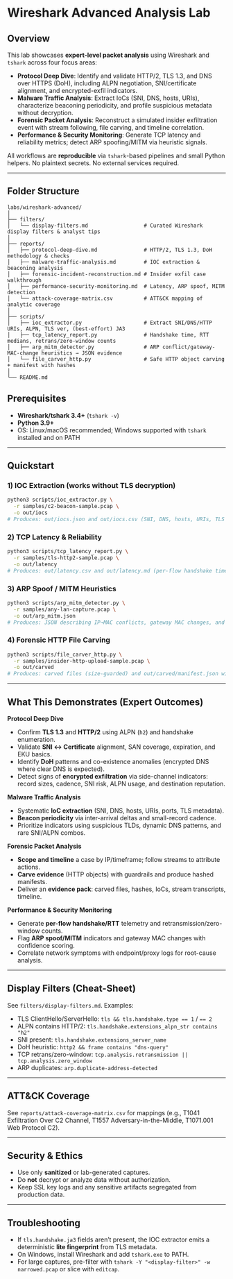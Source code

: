 # Wireshark Advanced Analysis Lab

## Overview

This lab showcases **expert-level packet analysis** using Wireshark and `tshark` across four focus areas:

* **Protocol Deep Dive**: Identify and validate HTTP/2, TLS 1.3, and DNS over HTTPS (DoH), including ALPN negotiation, SNI/certificate alignment, and encrypted-exfil indicators.
* **Malware Traffic Analysis**: Extract IoCs (SNI, DNS, hosts, URIs), characterize beaconing periodicity, and profile suspicious metadata without decryption.
* **Forensic Packet Analysis**: Reconstruct a simulated insider exfiltration event with stream following, file carving, and timeline correlation.
* **Performance & Security Monitoring**: Generate TCP latency and reliability metrics; detect ARP spoofing/MITM via heuristic signals.

All workflows are **reproducible** via `tshark`-based pipelines and small Python helpers. No plaintext secrets. No external services required.

---

## Folder Structure

```
labs/wireshark-advanced/
│
├── filters/
│   └── display-filters.md                  # Curated Wireshark display filters & analyst tips
│
├── reports/
│   ├── protocol-deep-dive.md               # HTTP/2, TLS 1.3, DoH methodology & checks
│   ├── malware-traffic-analysis.md         # IOC extraction & beaconing analysis
│   ├── forensic-incident-reconstruction.md # Insider exfil case walkthrough
│   ├── performance-security-monitoring.md  # Latency, ARP spoof, MITM detection
│   └── attack-coverage-matrix.csv          # ATT&CK mapping of analytic coverage
│
├── scripts/
│   ├── ioc_extractor.py                    # Extract SNI/DNS/HTTP URIs, ALPN, TLS ver, (best-effort) JA3
│   ├── tcp_latency_report.py               # Handshake time, RTT medians, retrans/zero-window counts
│   ├── arp_mitm_detector.py                # ARP conflict/gateway-MAC-change heuristics → JSON evidence
│   └── file_carver_http.py                 # Safe HTTP object carving + manifest with hashes
│
└── README.md
```

## Prerequisites

* **Wireshark/tshark 3.4+** (`tshark -v`)
* **Python 3.9+**
* OS: Linux/macOS recommended; Windows supported with `tshark` installed and on PATH

---

## Quickstart

### 1) IOC Extraction (works without TLS decryption)

```bash
python3 scripts/ioc_extractor.py \
  -r samples/c2-beacon-sample.pcap \
  -o out/iocs
# Produces: out/iocs.json and out/iocs.csv (SNI, DNS, hosts, URIs, TLS ver, ALPN, (best-effort) JA3)
```

### 2) TCP Latency & Reliability

```bash
python3 scripts/tcp_latency_report.py \
  -r samples/tls-http2-sample.pcap \
  -o out/latency
# Produces: out/latency.csv and out/latency.md (per-flow handshake time, RTT median, retrans, zero-window)
```

### 3) ARP Spoof / MITM Heuristics

```bash
python3 scripts/arp_mitm_detector.py \
  -r samples/any-lan-capture.pcap \
  -o out/arp_mitm.json
# Produces: JSON describing IP→MAC conflicts, gateway MAC changes, and confidence rating
```

### 4) Forensic HTTP File Carving

```bash
python3 scripts/file_carver_http.py \
  -r samples/insider-http-upload-sample.pcap \
  -o out/carved
# Produces: carved files (size-guarded) and out/carved/manifest.json with SHA256 hashes
```

---

## What This Demonstrates (Expert Outcomes)

**Protocol Deep Dive**

* Confirm **TLS 1.3** and **HTTP/2** using ALPN (`h2`) and handshake enumeration.
* Validate **SNI ↔ Certificate** alignment, SAN coverage, expiration, and EKU basics.
* Identify **DoH** patterns and co-existence anomalies (encrypted DNS where clear DNS is expected).
* Detect signs of **encrypted exfiltration** via side-channel indicators: record sizes, cadence, SNI risk, ALPN usage, and destination reputation.

**Malware Traffic Analysis**

* Systematic **IoC extraction** (SNI, DNS, hosts, URIs, ports, TLS metadata).
* **Beacon periodicity** via inter-arrival deltas and small-record cadence.
* Prioritize indicators using suspicious TLDs, dynamic DNS patterns, and rare SNI/ALPN combos.

**Forensic Packet Analysis**

* **Scope and timeline** a case by IP/timeframe; follow streams to attribute actions.
* **Carve evidence** (HTTP objects) with guardrails and produce hashed manifests.
* Deliver an **evidence pack**: carved files, hashes, IoCs, stream transcripts, timeline.

**Performance & Security Monitoring**

* Generate **per-flow handshake/RTT** telemetry and retransmission/zero-window counts.
* Flag **ARP spoof/MITM** indicators and gateway MAC changes with confidence scoring.
* Correlate network symptoms with endpoint/proxy logs for root-cause analysis.

---

## Display Filters (Cheat-Sheet)

See `filters/display-filters.md`. Examples:

* TLS ClientHello/ServerHello: `tls && tls.handshake.type == 1` / `== 2`
* ALPN contains HTTP/2: `tls.handshake.extensions_alpn_str contains "h2"`
* SNI present: `tls.handshake.extensions_server_name`
* DoH heuristic: `http2 && frame contains "dns-query"`
* TCP retrans/zero-window: `tcp.analysis.retransmission || tcp.analysis.zero_window`
* ARP duplicates: `arp.duplicate-address-detected`

---

## ATT\&CK Coverage

See `reports/attack-coverage-matrix.csv` for mappings (e.g., T1041 Exfiltration Over C2 Channel, T1557 Adversary-in-the-Middle, T1071.001 Web Protocol C2).

---

## Security & Ethics

* Use only **sanitized** or lab-generated captures.
* Do **not** decrypt or analyze data without authorization.
* Keep SSL key logs and any sensitive artifacts segregated from production data.

---

## Troubleshooting

* If `tls.handshake.ja3` fields aren’t present, the IOC extractor emits a deterministic **lite fingerprint** from TLS metadata.
* On Windows, install Wireshark and add `tshark.exe` to PATH.
* For large captures, pre-filter with `tshark -Y "<display-filter>" -w narrowed.pcap` or slice with `editcap`.

